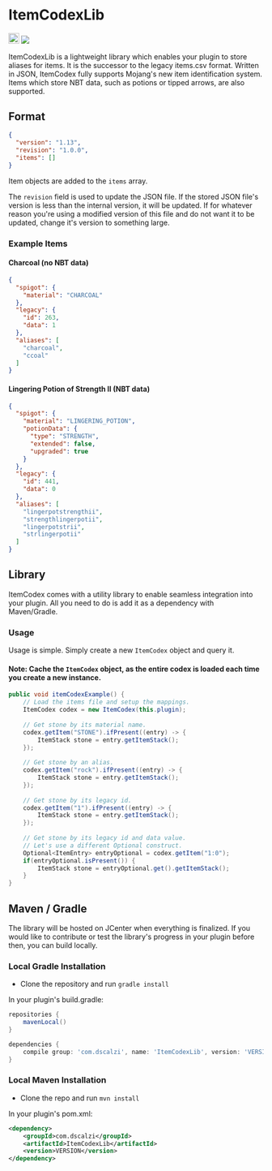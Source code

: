 # ItemCodexLib
[<img src="https://ci.appveyor.com/api/projects/status/ijrv4lfx1h3r7e1f" height='20.74px'></img>](https://ci.appveyor.com/project/dscalzi/itemcodexlib) ![](https://img.shields.io/github/license/dscalzi/ItemCodexLib.svg)

ItemCodexLib is a lightweight library which enables your plugin to store aliases for items. It is the successor to the legacy items.csv format. Written in JSON, ItemCodex fully supports Mojang's new item identification system. Items which store NBT data, such as potions or tipped arrows, are also supported.

## Format

```JSON
{
  "version": "1.13",
  "revision": "1.0.0",
  "items": []
}
```

Item objects are added to the `items` array.

The `revision` field is used to update the JSON file. If the stored JSON file's version is less than the internal version, it will be updated. If for whatever reason you're using a modified version of this file and do not want it to be updated, change it's version to something large.

### Example Items

#### Charcoal (no NBT data)

```JSON
{
  "spigot": {
    "material": "CHARCOAL"
  },
  "legacy": {
    "id": 263,
    "data": 1
  },
  "aliases": [
    "charcoal",
    "ccoal"
  ]
}
```

#### Lingering Potion of Strength II (NBT data)

```JSON
{
  "spigot": {
    "material": "LINGERING_POTION",
    "potionData": {
      "type": "STRENGTH",
      "extended": false,
      "upgraded": true
    }
  },
  "legacy": {
    "id": 441,
    "data": 0
  },
  "aliases": [
    "lingerpotstrengthii",
    "strengthlingerpotii",
    "lingerpotstrii",
    "strlingerpotii"
  ]
}
```

## Library

ItemCodex comes with a utility library to enable seamless integration into your plugin. All you need to do is add it as a dependency with Maven/Gradle.

### Usage

Usage is simple. Simply create a new `ItemCodex` object and query it.

#### Note: Cache the `ItemCodex` object, as the entire codex is loaded each time you create a new instance.

```Java
public void itemCodexExample() {
    // Load the items file and setup the mappings.
    ItemCodex codex = new ItemCodex(this.plugin);
    
    // Get stone by its material name.
    codex.getItem("STONE").ifPresent((entry) -> {
        ItemStack stone = entry.getItemStack();
    });
    
    // Get stone by an alias.
    codex.getItem("rock").ifPresent((entry) -> {
        ItemStack stone = entry.getItemStack();
    });
    
    // Get stone by its legacy id.
    codex.getItem("1").ifPresent((entry) -> {
        ItemStack stone = entry.getItemStack();
    });
    
    // Get stone by its legacy id and data value.
    // Let's use a different Optional construct.
    Optional<ItemEntry> entryOptional = codex.getItem("1:0");
    if(entryOptional.isPresent()) {
        ItemStack stone = entryOptional.get().getItemStack();
    }
}
```

## Maven / Gradle

The library will be hosted on JCenter when everything is finalized. If you would like to contribute or test the library's progress in your plugin before then, you can build locally.

### Local Gradle Installation

* Clone the repository and run `gradle install`

In your plugin's build.gradle:
```gradle
repositories {
    mavenLocal()
}

dependencies {
    compile group: 'com.dscalzi', name: 'ItemCodexLib', version: 'VERSION'
}
```

### Local Maven Installation

* Clone the repo and run `mvn install`

In your plugin's pom.xml:
```xml
<dependency>
    <groupId>com.dscalzi</groupId>
    <artifactId>ItemCodexLib</artifactId>
    <version>VERSION</version>
</dependency>
```
